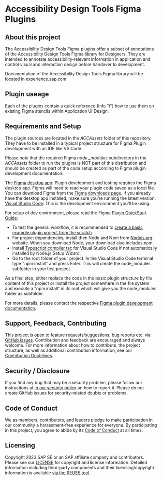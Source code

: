# Accessibility Design Tools Figma Plugins

## About this project

The Accessibility Design Tools Figma plugins offer a subset of annotations of the Accessibility Design Tools Figma library for Designers.
They are intended to annotate accessibility-relevant information in application and control visual and interaction design before handover to development.

Documentation of the Accessibility Design Tools Figma library will be located in experience.sap.com.

## Plugin useage

Each of the plugins contain a quick reference (Info "i") how to use them on existing Figma stencils within Application UI Design.

## Requirements and Setup

The plugin sources are located in the *ACCAssets* folder of this repository. They have to be installed in a typical project structure for Figma Plugin development with an IDE like VS Code. 

Please note that the required Figma *node _modules* subdirectory in the *ACCAssets* folder to run the plugins is NOT part of this distribution and should be created as part of the code setup according to Figma plugin development documentation.

The [Figma desktop app](https://www.figma.com/downloads/): Plugin development and testing requires the Figma desktop app. Figma will need to read your plugin code saved as a local file. You can download Figma from the [Figma downloads page](https://www.figma.com/downloads/). If you already have the desktop app installed, make sure you’re running the latest version.
[Visual Studio Code](https://code.visualstudio.com/): This is the development environment you’ll be using.

For setup of dev environment, please read the Figma [Plugin QuickStart Guide](https://www.figma.com/plugin-docs/plugin-quickstart-guide/):
 
- To test the general workflow, it is recommended to [create a basic example plugin project from the scratch](https://www.figma.com/plugin-docs/plugin-quickstart-guide/#create-a-new-plugin). 
- For project dependencies, install then Node and Npm from [Nodejs.org](https://nodejs.org/en/) website. When you download Node, your download also includes npm.
- Install [Typescript compiler tsc](https://code.visualstudio.com/docs/languages/typescript) for Visual Studio Code if not automatically installed by Node.js Setup Wizard.
- Go to the root folder of your project. In the Visual Studio Code terminal type "npm install" and press Enter. This will create the node_modules subfolder in your test project.

As a final step, either replace the code in the basic plugin structure by file content of this project or install the project somewhere in the file system and execute a "npm install" in its root which will give you the node_modules folder as subfolder.

For more details, please contact the respective [Figma plugin development documentation](https://www.figma.com/plugin-docs/). 

## Support, Feedback, Contributing

This project is open to feature requests/suggestions, bug reports etc. via [GitHub issues](https://github.com/SAP/accessibility-design-tools/issues). Contribution and feedback are encouraged and always welcome. For more information about how to contribute, the project structure, as well as additional contribution information, see our [Contribution Guidelines](CONTRIBUTING.md).

## Security / Disclosure
If you find any bug that may be a security problem, please follow our instructions at [in our security policy](https://github.com/SAP/accessibility-design-tools/security/policy) on how to report it. Please do not create GitHub issues for security-related doubts or problems.

## Code of Conduct

We as members, contributors, and leaders pledge to make participation in our community a harassment-free experience for everyone. By participating in this project, you agree to abide by its [Code of Conduct](https://github.com/SAP/.github/blob/main/CODE_OF_CONDUCT.md) at all times.

## Licensing

Copyright 2023 SAP SE or an SAP affiliate company and <accessibility-design-tools> contributors. Please see our [LICENSE](LICENSE) for copyright and license information. Detailed information including third-party components and their licensing/copyright information is available [via the REUSE tool](https://api.reuse.software/info/github.com/SAP/accessibility-design-tools).
